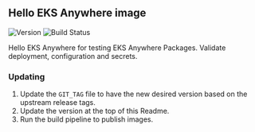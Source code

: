 ## **Hello EKS Anywhere image**
![Version](https://img.shields.io/badge/version-v0.1.0-blue)
![Build Status](https://codebuild.us-west-2.amazonaws.com/badges?uuid=eyJlbmNyeXB0ZWREYXRhIjoiN09rZ2FUVHBEMUZXeEV6VlBDLzEyNEVsN0FrU1d4U1pUUDQ5KzFlNGtyQjFVMitKRkRpSENRZzEyUUl3bjQwMUl3NElTQjc3T2krNFRaZGwvYWpKR0JvPSIsIml2UGFyYW1ldGVyU3BlYyI6InBvQ0lRWmVMODR4UG45NGMiLCJtYXRlcmlhbFNldFNlcmlhbCI6MX0%3D&branch=main)

Hello EKS Anywhere for testing EKS Anywhere Packages. Validate deployment, configuration and secrets.


### Updating

1. Update the `GIT_TAG` file to have the new desired version based on the upstream release tags.
2. Update the version at the top of this Readme.
3. Run the build pipeline to publish images.

